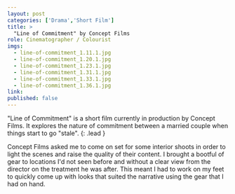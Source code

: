 ```yaml
---
layout: post
categories: ['Drama','Short Film']
title: >
  "Line of Commitment" by Concept Films
role: Cinematographer / Colourist
imgs: 
  - line-of-commitment_1.11.1.jpg
  - line-of-commitment_1.20.1.jpg
  - line-of-commitment_1.23.1.jpg
  - line-of-commitment_1.31.1.jpg
  - line-of-commitment_1.33.1.jpg
  - line-of-commitment_1.36.1.jpg
link: 
published: false
---
```


"Line of Commitment" is a short film currently in production by Concept Films. It explores the nature of commitment 
between a married couple when things start to go "stale".
{: .lead }

Concept Films asked me to come on set for some interior shoots in order to light the scenes and raise the quality of
their content. I brought a bootful of gear to locations I'd not seen before and without a clear view from the director
on the treatment he was after. This meant I had to work on my feet to quickly come up with looks that suited the 
narrative using the gear that I had on hand.
